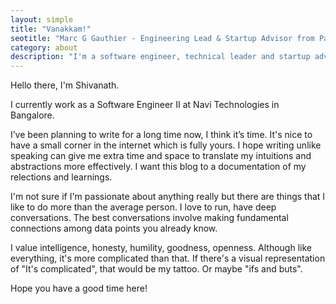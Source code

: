 ```yaml
---
layout: simple
title: "Vanakkam!"
seotitle: "Marc G Gauthier - Engineering Lead & Startup Advisor from Paris"
category: about
description: "I'm a software engineer, technical leader and startup advisor. I blog about writing software, side projects, entrepreneurship, management and more."
---
```

Hello there, I'm Shivanath.

I currently work as a Software Engineer II at Navi Technologies in Bangalore.

I’ve been planning to write for a long time now, I think it’s time. It's nice to have a small corner in the internet which is fully yours. I hope writing unlike speaking can give me extra time and space to translate my intuitions and abstractions more effectively. I want this blog to a documentation of my relections and learnings.

I'm not sure if I'm passionate about anything really but there are things that I like to do more than the average person. I love to run, have deep conversations. The best conversations involve making fundamental connections among data points you already know. 

I value intelligence, honesty, humility, goodness, openness. Although like everything, it's more complicated than that. If there's a visual representation of "It's complicated", that would be my tattoo. Or maybe "ifs and buts".

Hope you have a good time here!